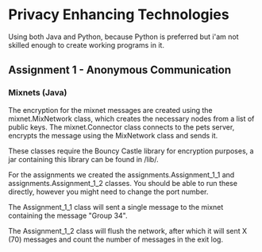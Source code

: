 # Privacy Enhancing Technologies
Using both Java and Python, because Python is preferred but i'am not skilled enough to create working programs in it.

## Assignment 1 - Anonymous Communication

### Mixnets (Java)
The encryption for the mixnet messages are created using the mixnet.MixNetwork class, which creates the necessary nodes from a list of public keys.
The mixnet.Connector class connects to the pets server, encrypts the message using the MixNetwork class and sends it.

These classes require the Bouncy Castle library for encryption purposes, a jar containing this library can be found in /lib/.

For the assignments we created the assignments.Assignment_1_1 and assignments.Assignment_1_2 classes. You should be able to run these directly, however you might need to change the port number.

The Assignment_1_1 class will sent a single message to the mixnet containing the message "Group 34".

The Assignment_1_2 class will flush the network, after which it will sent X (70) messages and count the number of messages in the exit log.